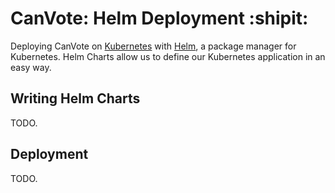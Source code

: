 # CanVote: Helm Deployment :shipit:

Deploying CanVote on [Kubernetes](https://kubernetes.io/) with [Helm](https://helm.sh/), a package manager for Kubernetes. Helm Charts allow us to define our Kubernetes application in an easy way.

## Writing Helm Charts

TODO.

## Deployment

TODO.
